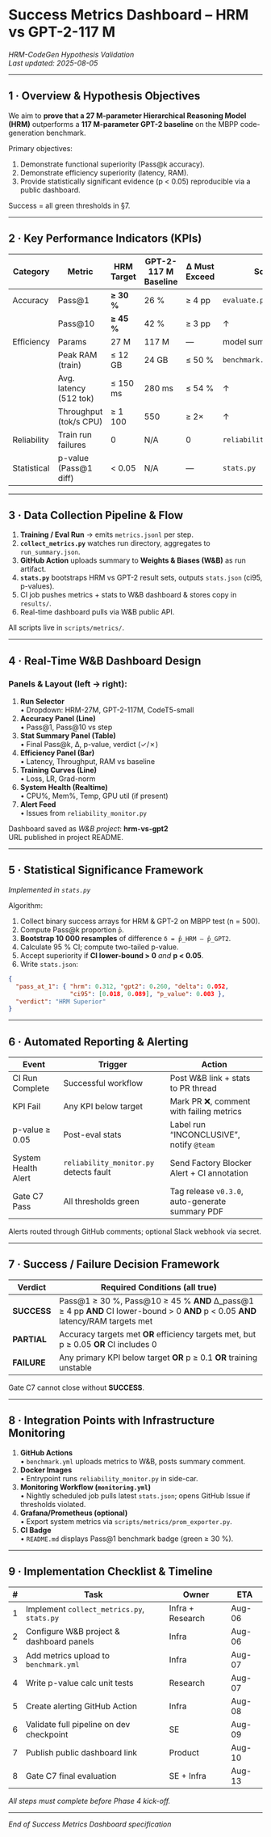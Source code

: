 # Success Metrics Dashboard – HRM vs GPT-2-117 M  
_HRM-CodeGen Hypothesis Validation_  
_Last updated: 2025-08-05_

---

## 1 · Overview & Hypothesis Objectives  
We aim to **prove that a 27 M-parameter Hierarchical Reasoning Model (HRM)** outperforms a **117 M-parameter GPT-2 baseline** on the MBPP code-generation benchmark.

Primary objectives:  
1. Demonstrate functional superiority (Pass@k accuracy).  
2. Demonstrate efficiency superiority (latency, RAM).  
3. Provide statistically significant evidence (p < 0.05) reproducible via a public dashboard.  

Success = all green thresholds in §7.

---

## 2 · Key Performance Indicators (KPIs)

| Category | Metric | HRM Target | GPT-2-117 M Baseline | Δ Must Exceed | Source |
|----------|--------|-----------|----------------------|---------------|--------|
| Accuracy | Pass@1 | **≥ 30 %** | 26 % | ≥ 4 pp | `evaluate.py` |
|          | Pass@10 | **≥ 45 %** | 42 % | ≥ 3 pp | ↑ |
| Efficiency | Params | 27 M | 117 M | — | model summary |
|            | Peak RAM (train) | ≤ 12 GB | 24 GB | ≤ 50 % | `benchmark.py` |
|            | Avg. latency (512 tok) | ≤ 150 ms | 280 ms | ≤ 54 % | ↑ |
|            | Throughput (tok/s CPU) | ≥ 1 100 | 550 | ≥ 2× | ↑ |
| Reliability | Train run failures | 0 | N/A | 0 | `reliability_monitor.py` |
| Statistical | p-value (Pass@1 diff) | < 0.05 | N/A | — | `stats.py` |

---

## 3 · Data Collection Pipeline & Flow

1. **Training / Eval Run** → emits `metrics.jsonl` per step.  
2. **`collect_metrics.py`** watches run directory, aggregates to `run_summary.json`.  
3. **GitHub Action** uploads summary to **Weights & Biases (W&B)** as run artifact.  
4. **`stats.py`** bootstraps HRM vs GPT-2 result sets, outputs `stats.json` (ci95, p-values).  
5. CI job pushes metrics + stats to W&B dashboard & stores copy in `results/`.  
6. Real-time dashboard pulls via W&B public API.

All scripts live in `scripts/metrics/`.

---

## 4 · Real-Time W&B Dashboard Design

### Panels & Layout (left → right):

1. **Run Selector**  
   • Dropdown: HRM-27M, GPT-2-117M, CodeT5-small  
2. **Accuracy Panel (Line)**  
   • Pass@1, Pass@10 vs step  
3. **Stat Summary Panel (Table)**  
   • Final Pass@k, Δ, p-value, verdict (✓/✗)  
4. **Efficiency Panel (Bar)**  
   • Latency, Throughput, RAM vs baseline  
5. **Training Curves (Line)**  
   • Loss, LR, Grad-norm  
6. **System Health (Realtime)**  
   • CPU%, Mem%, Temp, GPU util (if present)  
7. **Alert Feed**  
   • Issues from `reliability_monitor.py`

Dashboard saved as _W&B project_: **hrm-vs-gpt2**  
URL published in project README.

---

## 5 · Statistical Significance Framework

*Implemented in `stats.py`*

Algorithm:  
1. Collect binary success arrays for HRM & GPT-2 on MBPP test (n = 500).  
2. Compute Pass@k proportion `p̂`.  
3. **Bootstrap 10 000 resamples** of difference `δ = p̂_HRM – p̂_GPT2`.  
4. Calculate 95 % CI; compute two-tailed p-value.  
5. Accept superiority if **CI lower-bound > 0** _and_ **p < 0.05**.  
6. Write `stats.json`:

```json
{
  "pass_at_1": { "hrm": 0.312, "gpt2": 0.260, "delta": 0.052,
                 "ci95": [0.018, 0.089], "p_value": 0.003 },
  "verdict": "HRM Superior"
}
```

---

## 6 · Automated Reporting & Alerting

| Event | Trigger | Action |
|-------|---------|--------|
| CI Run Complete | Successful workflow | Post W&B link + stats to PR thread |
| KPI Fail | Any KPI below target | Mark PR ❌, comment with failing metrics |
| p-value ≥ 0.05 | Post-eval stats | Label run “INCONCLUSIVE”, notify `@team` |
| System Health Alert | `reliability_monitor.py` detects fault | Send Factory Blocker Alert + CI annotation |
| Gate C7 Pass | All thresholds green | Tag release `v0.3.0`, auto-generate summary PDF |

Alerts routed through GitHub comments; optional Slack webhook via secret.

---

## 7 · Success / Failure Decision Framework

| Verdict | Required Conditions (all true) |
|---------|--------------------------------|
| **SUCCESS** | Pass@1 ≥ 30 %, Pass@10 ≥ 45 % **AND** Δ_pass@1 ≥ 4 pp **AND** CI lower-bound > 0 **AND** p < 0.05 **AND** latency/RAM targets met |
| **PARTIAL** | Accuracy targets met **OR** efficiency targets met, but p ≥ 0.05 **OR** CI includes 0 |
| **FAILURE** | Any primary KPI below target **OR** p ≥ 0.1 **OR** training unstable |

Gate C7 cannot close without **SUCCESS**.

---

## 8 · Integration Points with Infrastructure Monitoring

1. **GitHub Actions**  
   • `benchmark.yml` uploads metrics to W&B, posts summary comment.  
2. **Docker Images**  
   • Entrypoint runs `reliability_monitor.py` in side-car.  
3. **Monitoring Workflow (`monitoring.yml`)**  
   • Nightly scheduled job pulls latest `stats.json`; opens GitHub Issue if thresholds violated.  
4. **Grafana/Prometheus (optional)**  
   • Export system metrics via `scripts/metrics/prom_exporter.py`.  
5. **CI Badge**  
   • `README.md` displays Pass@1 benchmark badge (green ≥ 30 %).  

---

## 9 · Implementation Checklist & Timeline

| # | Task | Owner | ETA |
|---|------|-------|-----|
| 1 | Implement `collect_metrics.py`, `stats.py` | Infra + Research | Aug-06 |
| 2 | Configure W&B project & dashboard panels | Infra | Aug-06 |
| 3 | Add metrics upload to `benchmark.yml` | Infra | Aug-07 |
| 4 | Write p-value calc unit tests | Research | Aug-07 |
| 5 | Create alerting GitHub Action | Infra | Aug-08 |
| 6 | Validate full pipeline on dev checkpoint | SE | Aug-09 |
| 7 | Publish public dashboard link | Product | Aug-10 |
| 8 | Gate C7 final evaluation | SE + Infra | Aug-13 |

_All steps must complete before Phase 4 kick-off._

---

_End of Success Metrics Dashboard specification_  

